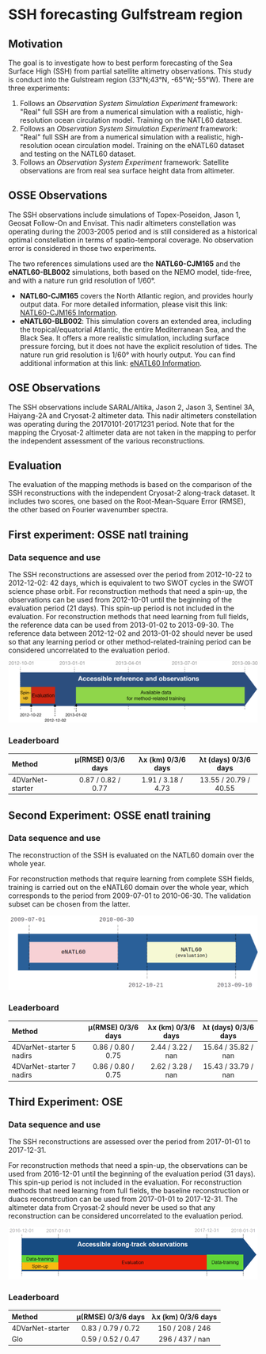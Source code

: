 # SSH forecasting Gulfstream region

## Motivation

The goal is to investigate how to best perform forecasting of the Sea Surface High (SSH)
from partial satellite altimetry observations. This study is conduct into the Gulstream region
(33°N;43°N, -65°W;-55°W). There are three experiments:
1. Follows an *Observation System Simulation Experiment* framework:
"Real" full SSH are from a numerical simulation with a realistic, high-resolution ocean circulation model.
Training on the NATL60 dataset.
2. Follows an *Observation System Simulation Experiment* framework:
"Real" full SSH are from a numerical simulation with a realistic, high-resolution ocean circulation model.
Training on the eNATL60 dataset and testing on the NATL60 dataset.
3. Follows an *Observation System Experiment* framework:
Satellite observations are from real sea surface height data from altimeter.

## OSSE Observations

The SSH observations include simulations of Topex-Poseidon, Jason 1, Geosat Follow-On and Envisat. This nadir altimeters constellation was operating during the 2003-2005
period and is still considered as a historical optimal constellation in terms of spatio-temporal coverage.
No observation error is considered in those two experiments.

The two references simulations used are the **NATL60-CJM165** and the **eNATL60-BLB002** simulations, both based on the NEMO model, tide-free, and with a nature run grid resolution of 1/60°.
- **NATL60-CJM165** covers the North Atlantic region, and provides hourly output data. For more detailed information, please visit this link: [NATL60-CJM165 Information](https://github.com/meom-configurations/NATL60-CJM165).
- **eNATL60-BLB002**: This simulation covers an extended area, including the tropical/equatorial Atlantic, the entire Mediterranean Sea, and the Black Sea.
It offers a more realistic simulation, including surface pressure forcing, but it does not have the explicit resolution of tides.
The nature run grid resolution is 1/60° with hourly output. You can find additional information at this link: [eNATL60 Information](https://github.com/ocean-next/eNATL60).

## OSE Observations

The SSH observations include SARAL/Altika, Jason 2, Jason 3, Sentinel 3A, Haiyang-2A
and Cryosat-2 altimeter data. This nadir altimeters constellation was operating during the
20170101-20171231 period. Note that for the mapping the Cryosat-2 altimeter data are not taken
in the mapping to perfor the independent assessment of the various reconstructions.

## Evaluation

The evaluation of the mapping methods is based on the comparison of the SSH reconstructions with the independent Cryosat-2 along-track dataset.
It includes two scores, one based on the Root-Mean-Square Error (RMSE), the other based on Fourier wavenumber spectra.

## First experiment: OSSE natl training

### Data sequence and use

The SSH reconstructions are assessed over the period from 2012-10-22 to 2012-12-02: 42 days,
which is equivalent to two SWOT cycles in the SWOT science phase orbit.
For reconstruction methods that need a spin-up, the observations can be used from 2012-10-01
until the beginning of the evaluation period (21 days). This spin-up period is not included
in the evaluation. For reconstruction methods that need learning from full fields,
the reference data can be used from 2013-01-02 to 2013-09-30. The reference data between
2012-12-02 and 2013-01-02 should never be used so that any learning period or other
method-related-training period can be considered uncorrelated to the evaluation period.

![DC-data_availability](figures/DC-data_availability_osse.png)

### Leaderboard

<!-- TODO: OI -->

<!-- | Method           | Metrics   |        0 |        1 |        2 |        3 |        4 |        5 |        6 | -->
<!-- |:-----------------|:----------|---------:|---------:|---------:|---------:|---------:|---------:|---------:| -->
<!-- | 4DVarNet-starter | µ(RMSE)   |  0.87    |  0.86    |  0.84    |  0.82    |  0.78    |  0.78    |  0.77    | -->
<!-- |                  | λx (km)   |  1.91    |  1.52    |  1.77    |  3.18    |  1.83    |  4.83    |  4.73    | -->
<!-- |                  | λt (days) | 13.55    | 15.86    | 15.95    | 20.79    | 25.04    | 35.23    | 40.55    | -->

| Method           | µ(RMSE) 0/3/6 days | λx (km) 0/3/6 days | λt (days) 0/3/6 days  |
|:-----------------|:------------------:|:------------------:|:---------------------:|
| 4DVarNet-starter | 0.87 / 0.82 / 0.77 | 1.91 / 3.18 / 4.73 | 13.55 / 20.79 / 40.55 |

## Second Experiment: OSSE enatl training

### Data sequence and use

The reconstruction of the SSH is evaluated on the NATL60 domain over the whole year.

For reconstruction methods that require learning from complete SSH fields, training is carried out on the eNATL60 domain over the whole year,
which corresponds to the period from 2009-07-01 to 2010-06-30. The validation subset can be chosen from the latter.

![DC-data_availability](figures/periods_enatl_natl.png)

### Leaderboard

<!-- | Method           | Metrics   |        0 |        1 |        2 |        3 |        4 |        5 |         6 | -->
<!-- |:-----------------|:----------|---------:|---------:|---------:|---------:|---------:|---------:|----------:| -->
<!-- | 4DVarNet-starter | µ(RMSE)   |  0.86    |  0.84    |  0.82    |  0.80    |  0.78    |  0.77    |   0.75    | -->
<!-- |  Test 5 nadirs   | λx (km)   |  2.44    |  1.97    |  2.42    |  3.22    |  2.60    |  3.37    | nan       | -->
<!-- |                  | λt (days) | 15.64    | 20.41    | 20.98    | 35.82    | 31.28    | 38.55    | nan       | -->
<!-- |                  |           |          |          |          |          |          |          |           | -->
<!-- | 4DVarNet-starter | µ(RMSE)   |  0.86    |  0.85    |  0.82    |  0.80    |  0.78    |  0.77    |   0.75    | -->
<!-- |  Test 7 nadirs   | λx (km)   |  2.62    |  2.85    |  2.80    |  3.28    |  2.92    |  3.73    | nan       | -->
<!-- |                  | λt (days) | 15.43    | 19.91    | 26.29    | 33.79    | 34.86    | 38.73    | nan       | -->

| Method                    | µ(RMSE) 0/3/6 days | λx (km) 0/3/6 days | λt (days) 0/3/6 days |
|:--------------------------|:------------------:|:------------------:|:--------------------:|
| 4DVarNet-starter 5 nadirs | 0.86 / 0.80 / 0.75 | 2.44 / 3.22 / nan  | 15.64 / 35.82 / nan  |
| 4DVarNet-starter 7 nadirs | 0.86 / 0.80 / 0.75 | 2.62 / 3.28 / nan  | 15.43 / 33.79 / nan  |

## Third Experiment: OSE

### Data sequence and use

The SSH reconstructions are assessed over the period from 2017-01-01 to 2017-12-31.

For reconstruction methods that need a spin-up, the observations can be used from 2016-12-01 until the beginning of the evaluation period (31 days).
This spin-up period is not included in the evaluation. For reconstruction methods that need learning from full fields,
the baseline reconstruction or duacs reconstrcution can be used from 2017-01-01 to 2017-12-31. The altimeter data from Cryosat-2 should never be used
so that any reconstruction can be considered uncorrelated to the evaluation period.

![DC-data_availability](figures/DC-data_availability_ose.png)


### Leaderboard

<!-- | Method           | Metrics |      0 |      1 |      2 |      3 |      4 |      5 |      6 |    7 |    8 |    9 | -->
<!-- |:-----------------|--------:|-------:|-------:|-------:|-------:|-------:|-------:|-------:|-----:|-----:|-----:| -->
<!-- | 4DVarNet-starter | µ(RMSE) |   0.83 |   0.81 |   0.80 |   0.79 |   0.77 |   0.75 |   0.72 |      |      |      | -->
<!-- |                  | λx (km) | 150    | 155    | 177    | 208    | 222    | 235    | 246    |      |      |      | -->
<!-- | Glo              | µ(RMSE) |   0.59 |   0.56 |   0.54 |   0.52 |   0.50 |   0.49 |   0.47 | 0.45 | 0.43 | 0.42 | -->
<!-- |                  | λx (km) | 296    | 322    | 385    | 437    | 475    |   0    |   0    | 0    | 0    | 0    | -->

| Method           | µ(RMSE) 0/3/6 days | λx (km) 0/3/6 days |
|:-----------------|:------------------:|:------------------:|
| 4DVarNet-starter | 0.83 / 0.79 / 0.72 | 150 / 208 / 246    |
| Glo              | 0.59 / 0.52 / 0.47 | 296 / 437 / nan    |
